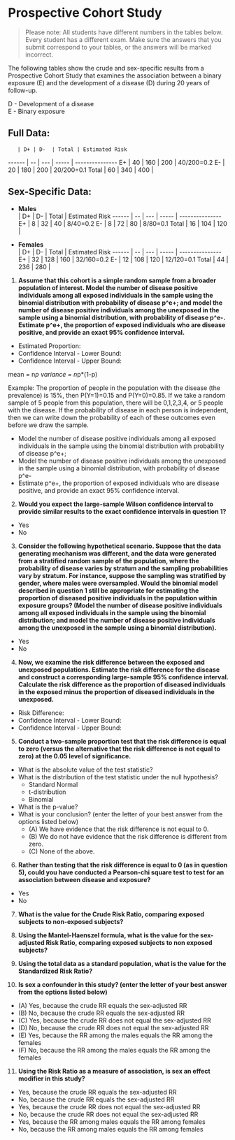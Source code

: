 # Prospective Cohort Study #
> Please note: All students have different numbers in the tables below. Every student has a different exam. Make sure the answers that you submit correspond to your tables, or the answers will be marked incorrect.  

The following tables show the crude and sex-specific results from a Prospective Cohort Study that examines the association between a binary exposure (E) and the development of a disease (D) during 20 years of follow-up.  
  
D - Development of a disease  
E - Binary exposure

## Full Data: ##

       | D+ | D-  | Total | Estimated Risk
------ | -- | --- | ----- | ---------------
 E+    | 40 | 160 | 200   | 40/200=0.2
 E-    | 20 | 180 | 200   | 20/200=0.1
 Total | 60 | 340 | 400   | 

## Sex-Specific Data: ##

* **Males**  
       | D+ | D-  | Total | Estimated Risk
------ | -- | --- | ----- | ---------------
 E+    | 8  | 32  | 40    | 8/40=0.2
 E-    | 8  | 72  | 80    | 8/80=0.1
 Total | 16 | 104 | 120   | 

* **Females**  
       | D+ | D-  | Total | Estimated Risk
------ | -- | --- | ----- | ---------------
 E+    | 32 | 128 | 160   | 32/160=0.2
 E-    | 12 | 108 | 120   | 12/120=0.1
 Total | 44 | 236 | 280   | 


1. **Assume that this cohort is a simple random sample from a broader population of interest. Model the number of disease positive individuals among all exposed individuals in the sample using the binomial distribution with probability of disease p^e+; and model the number of disease positive individuals among the unexposed in the sample using a binomial distribution, with probability of disease p^e-. Estimate p^e+, the proportion of exposed individuals who are disease positive, and provide an exact 95% confidence interval.**  
  
* Estimated Proportion:
* Confidence Interval - Lower Bound:
* Confidence Interval - Upper Bound:

mean = n*p
variance = n*p*(1-p)

Example:  The proportion of people in the population with the disease (the prevalence) is 15%, then P(Y=1)=0.15 and P(Y=0)=0.85.
If we take a random sample of 5 people from this population, there will be 0,1,2,3,4, or 5 people with the disease.
If the probability of disease in each person is independent, then we can write down the probability of each of these outcomes even before we draw the sample.



- Model the number of disease positive individuals among all exposed individuals in the sample using the binomial distribution with probability of disease p^e+;
- Model the number of disease positive individuals among the unexposed in the sample using a binomial distribution, with probability of disease p^e-
- Estimate p^e+, the proportion of exposed individuals who are disease positive, and provide an exact 95% confidence interval.


2. **Would you expect the large-sample Wilson confidence interval to provide similar results to the exact confidence intervals in question 1?**
* Yes
* No

3. **Consider the following hypothetical scenario. Suppose that the data generating mechanism was different, and the data were generated from a stratified random sample of the population, where the probability of disease varies by stratum and the sampling probabilities vary by stratum. For instance, suppose the sampling was stratified by gender, where males were oversampled. Would the binomial model described in question 1 still be appropriate for estimating the proportion of diseased positive individuals in the population within exposure groups?   (Model the number of disease positive individuals among all exposed individuals in the sample using the binomial distribution; and model the number of disease positive individuals among the unexposed in the sample using a binomial distribution).**
* Yes
* No


4. **Now, we examine the risk difference between the exposed and unexposed populations. Estimate the risk difference for the disease and construct a corresponding large-sample 95% confidence interval. Calculate the risk difference as the proportion of diseased individuals in the exposed minus the proportion of diseased individuals in the unexposed.**
  
* Risk Difference: 
* Confidence Interval - Lower Bound:
* Confidence Interval - Upper Bound:

5. **Conduct a two-sample proportion test that the risk difference is equal to zero (versus the alternative that the risk difference is not equal to zero) at the 0.05 level of significance.**
* What is the absolute value of the test statistic?
* What is the distribution of the test statistic under the null hypothesis?
	* Standard Normal 
	* t-distribution 
	* Binomial 
* What is the p-value?
* What is your conclusion? (enter the letter of your best answer from the options listed below)
	* (A) We have evidence that the risk difference is not equal to 0.
	* (B) We do not have evidence that the risk difference is different from zero.
	* (C) None of the above.

6. **Rather than testing that the risk difference is equal to 0 (as in question 5), could you have conducted a Pearson-chi square test to test for an association between disease and exposure?**
* Yes
* No


7. **What is the value for the Crude Risk Ratio, comparing exposed subjects to non-exposed subjects?**


8. **Using the Mantel-Haenszel formula, what is the value for the sex-adjusted Risk Ratio, comparing exposed subjects to non exposed subjects?**


9. **Using the total data as a standard population, what is the value for the Standardized Risk Ratio?**


10. **Is sex a confounder in this study? (enter the letter of your best answer from the options listed below)**
* (A) Yes, because the crude RR equals the sex-adjusted RR
* (B) No, because the crude RR equals the sex-adjusted RR
* (C) Yes, because the crude RR does not equal the sex-adjusted RR
* (D) No, because the crude RR does not equal the sex-adjusted RR
* (E) Yes, because the RR among the males equals the RR among the females
* (F) No, because the RR among the males equals the RR among the females


11. **Using the Risk Ratio as a measure of association, is sex an effect modifier in this study?**
* Yes, because the crude RR equals the sex-adjusted RR 
* No, because the crude RR equals the sex-adjusted RR 
* Yes, because the crude RR does not equal the sex-adjusted RR 
* No, because the crude RR does not equal the sex-adjusted RR 
* Yes, because the RR among males equals the RR among females 
* No, because the RR among males equals the RR among females 


